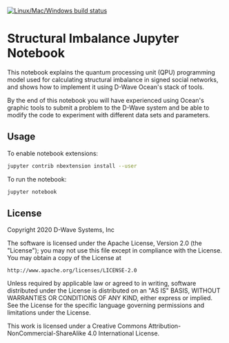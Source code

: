 [![Linux/Mac/Windows build status](
  https://circleci.com/gh/dwave-examples/structural-imbalance-notebook.svg?style=svg)](
  https://circleci.com/gh/dwave-examples/structural-imbalance-notebook)

# Structural Imbalance Jupyter Notebook

This notebook explains the quantum processing unit (QPU) programming model used for 
calculating structural imbalance in signed social networks, and shows how to implement 
it using D-Wave Ocean's stack of tools. 

By the end of this notebook you will have experienced using Ocean's graphic tools 
to submit a problem to the D-Wave system and be able to modify the code to experiment 
with different data sets and parameters.

## Usage

To enable notebook extensions:

```bash
jupyter contrib nbextension install --user
```

To run the notebook:

```bash
jupyter notebook
```

## License

Copyright 2020 D-Wave Systems, Inc

The software is licensed under the Apache License, Version 2.0 (the "License");
you may not use this file except in compliance with the License.
You may obtain a copy of the License at

    http://www.apache.org/licenses/LICENSE-2.0

Unless required by applicable law or agreed to in writing, software
distributed under the License is distributed on an "AS IS" BASIS,
WITHOUT WARRANTIES OR CONDITIONS OF ANY KIND, either express or implied.
See the License for the specific language governing permissions and
limitations under the License.

This work is licensed under a Creative Commons Attribution-NonCommercial-ShareAlike 4.0 International License.

